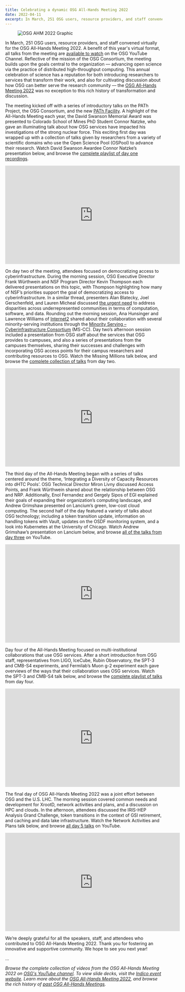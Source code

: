 ```yaml
---
title: Celebrating a dynamic OSG All-Hands Meeting 2022
date: 2022-04-11
excerpt: In March, 251 OSG users, resource providers, and staff convened virtually for the OSG All-Hands Meeting 2022. This article provides a brief summary of the talks and discussions that took place, and includes links to the video recordings of all talks.
--- 
```


<figure>
  <img src="{{ '/assets/images/OSGAHM2022.png' | relative_url }}" alt="OSG AHM 2022 Graphic"/>
</figure> 


In March, 251 OSG users, resource providers, and staff convened virtually for the OSG All-Hands Meeting 2022. A benefit of this year's virtual format, all talks from the meeting are [avaliable to watch](https://www.youtube.com/channel/UCVxyV0Lr1KiTeq7bTw3gwLw/playlists?view=50&sort=dd&shelf_id=1) on the OSG YouTube Channel. Reflective of the mission of the OSG 
Consortium, the meeting builds upon the goals central to the organization –– advancing open science via the practice of distributed high-throughput 
computing. This annual celebration of science has a reputation for both introducing researchers to services that transform their work, and also for 
cultivating discussion about how OSG can better serve the research community –– the [OSG All-Hands Meeting 2022](https://osg-htc.org/all-hands/2022/) was no exception to this rich history of transformation and discussion.

The meeting kicked off with a series of introductory talks on the PATh Project, the OSG Consortium, and the new [PATh Facility](https://path-cc.io/services/credit-accounts/). 
A highlight of the All-Hands Meeting each year, the David Swanson Memorial Award was presented to Colorado School of Mines PhD Student Connor Natzke, 
who gave an illuminating talk about how OSG services have impacted his investigations of the strong nuclear force. This exciting first day was wrapped up 
with a collection of talks given by researchers from a variety of scientific domains who use the Open Science Pool (OSPool) to advance their research. 
Watch David Swanson Awardee Connor Natzke’s presentation below, and browse the [complete playlist of day one recordings](https://youtube.com/playlist?list=PLIeB7asuU4W522GB1kGPCJ3iQtCN1x_YI). 

<iframe width="560" height="315" src="https://www.youtube.com/embed/YTyFIdOsJvY?controls=0" title="YouTube video player" frameborder="0" allow="accelerometer; autoplay; clipboard-write; encrypted-media; gyroscope; picture-in-picture" allowfullscreen></iframe> 


On day two of the meeting, attendees focused on democratizing access to cyberinfrastructure. During the morning session, OSG Executive Director Frank 
Würthwein and NSF Program Director Kevin Thompson each delivered presentations on this topic, with Thompson highlighting how many of NSF’s priorities 
support the goal of democratizing access to cyberinfrastructure. In a similar thread, presenters Alan Blatecky, Joel Gerschenfeld, and Lauren Micheal 
discussed [the urgent need](https://www.rti.org/publication/missing-millions/fulltext.pdf) to address disparities across underrepresented communities in 
terms of computation, software, and data. Rounding out the morning session, Ana Hunsinger and Lawrence Williams of [Internet2](https://internet2.edu/) 
shared about their collaboration with several minority-serving institutions through the [Minority Serving – Cyberinfrastructure Consortium](https://www.ms-cc.org/)
(MS-CC). Day two’s afternoon session included a presentation from OSG staff about the services that OSG provides to campuses, and also a series of 
presentations from the campuses themselves, sharing their successes and challenges with incorporating OSG access points for their campus researchers and 
contributing resources to OSG. Watch the Missing Millions talk below, and browse the [complete collection of talks](https://www.youtube.com/playlist?list=PLIeB7asuU4W6Nf-FrlxxARtDnKCDwyH1b) from day two. 

<iframe width="560" height="315" src="https://www.youtube.com/embed/2bnVxIgVtiw?controls=0" title="YouTube video player" frameborder="0" allow="accelerometer; autoplay; clipboard-write; encrypted-media; gyroscope; picture-in-picture" allowfullscreen></iframe> 


The third day of the All-Hands Meeting began with a series of talks centered around the theme, ‘Integrating a Diversity of Capacity Resources into dHTC 
Pools’. OSG Technical Director Miron Livny discussed Access Points, and Frank Würthwein shared about the relationship between OSG and NRP. Additionally, 
Enol Fernandez and Gergely Sipos of EGI explained their goals of expanding their organization’s computing landscape, and Andrew Grimshaw presented on 
Lancium’s green, low-cost cloud computing. The second half of the day featured a variety of talks about OSG technology; including a token transition 
update, information on handling tokens with Vault, updates on the OSDF monitoring system, and a look into Kubernetes at the University of Chicago. 
Watch Andrew Grimshaw’s presentation on Lancium below, and browse [all of the talks from day three](https://www.youtube.com/playlist?list=PLIeB7asuU4W5ES_haPZl63EVWhj4TA2F_) on YouTube.

<iframe width="560" height="315" src="https://www.youtube.com/embed/dTQQlAUSrTM?controls=0" title="YouTube video player" frameborder="0" allow="accelerometer; autoplay; clipboard-write; encrypted-media; gyroscope; picture-in-picture" allowfullscreen></iframe> 


Day four of the All-Hands Meeting focused on multi-institutional collaborations that use OSG services. After a short introduction from OSG staff, 
representatives from LIGO, IceCube, Rubin Observatory, the SPT-3 and CMB-S4 experiments, and Fermilab’s Muon g-2 experiment each gave overviews of the 
ways that their collaboration uses OSG services. Watch the SPT-3 and CMB-S4 talk below, and browse the [complete playlist of talks](https://www.youtube.com/playlist?list=PLIeB7asuU4W5O1RdHPy_jQz2aB8hP5Knl) from day four.

<iframe width="560" height="315" src="https://www.youtube.com/embed/1VO_t4xN0kE?controls=0" title="YouTube video player" frameborder="0" allow="accelerometer; autoplay; clipboard-write; encrypted-media; gyroscope; picture-in-picture" allowfullscreen></iframe> 


The final day of OSG All-Hands Meeting 2022 was a joint effort between OSG and the U.S. LHC. The morning session covered common needs and development for 
XrootD, network activities and plans, and a discussion on HPC and clouds. In the afternoon, attendees discussed the IRIS-HEP Analysis Grand Challenge, 
token transitions in the context of GSI retirement, and caching and data lake infrastructure. Watch the Network Activities and Plans talk below, and 
browse [all day 5 talks](https://youtube.com/playlist?list=PLIeB7asuU4W7xNioPXfQd3DNRtvNR06we) on YouTube. 

<iframe width="560" height="315" src="https://www.youtube.com/embed/3-lIZPL3dfQ?controls=0" title="YouTube video player" frameborder="0" allow="accelerometer; autoplay; clipboard-write; encrypted-media; gyroscope; picture-in-picture" allowfullscreen></iframe> 

  
We’re deeply grateful for all the speakers, staff, and attendees who contributed to OSG All-Hands Meeting 2022. Thank you for fostering an innovative and supportive community. We hope to see you next year! 

… 

*Browse the complete collection of videos from the OSG All-Hands Meeting 2022 on [OSG's YouTube channel](https://www.youtube.com/channel/UCVxyV0Lr1KiTeq7bTw3gwLw/playlists?view=50&sort=dd&shelf_id=1). To view slide decks, visit the [Indico event website](https://indico.fnal.gov/event/53029/). Learn more about the [OSG All-Hands Meeting 2022](https://osg-htc.org/all-hands/2022/), and browse the rich history of [past OSG All-Hands Meetings](https://osg-htc.org/all-hands/).*
